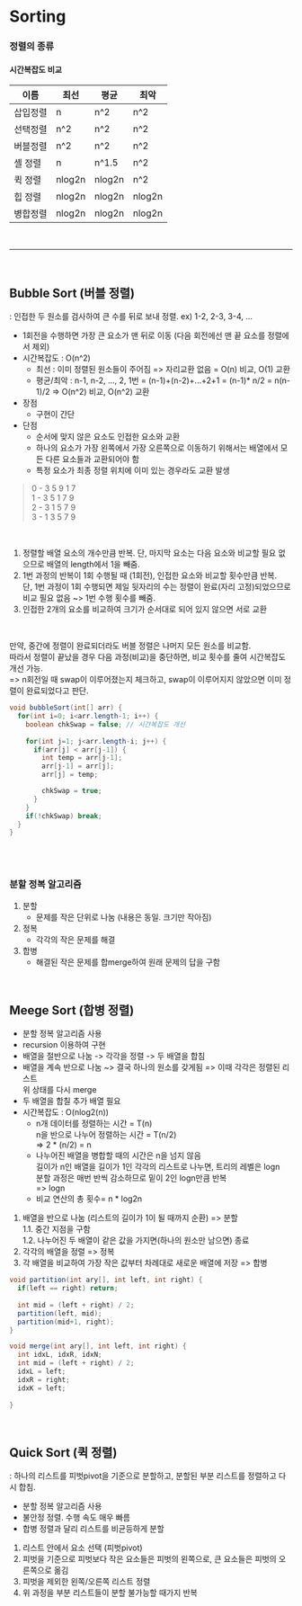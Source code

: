 Sorting
=========

### 정렬의 종류

#### 시간복잡도 비교
|이름|최선|평균|최악|
|----|----|----|----|
|삽입정렬|n|n^2|n^2|
|선택정렬|n^2|n^2|n^2|
|버블정렬|n^2|n^2|n^2|
|셸 정렬|n|n^1.5|n^2|
|퀵 정렬|nlog2n|nlog2n|n^2|
|힙 정렬|nlog2n|nlog2n|nlog2n|
|병합정렬|nlog2n|nlog2n|nlog2n|

<br/>

---

<br/>

## Bubble Sort (버블 정렬)
: 인접한 두 원소를 검사하여 큰 수를 뒤로 보내 정렬. ex) 1-2, 2-3, 3-4, ...
* 1회전을 수행하면 가장 큰 요소가 맨 뒤로 이동 (다음 회전에선 맨 끝 요소를 정렬에서 제외)
* 시간복잡도 : O(n^2)
  + 최선 : 이미 정렬된 원소들이 주어짐 => 자리교환 없음 = O(n) 비교, O(1) 교환
  + 평균/최악 : n-1, n-2, ..., 2, 1번 = (n-1)+(n-2)+...+2+1 = (n-1)* n/2 = n(n-1)/2 => O(n^2) 비교, O(n^2) 교환
* 장점
  + 구현이 간단
* 단점
  + 순서에 맞지 않은 요소도 인접한 요소와 교환
  + 하나의 요소가 가장 왼쪽에서 가장 오른쪽으로 이동하기 위해서는 배열에서 모든 다른 요소들과 교환되어야 함
  + 특정 요소가 최종 정렬 위치에 이미 있는 경우라도 교환 발생

> 0 - 3 5 9 1 7 <br/>
> 1 - 3 5 1 7 9 <br/>
> 2 - 3 1 5 7 9 <br/>
> 3 - 1 3 5 7 9 <br/>

<br/>

1. 정렬할 배열 요소의 개수만큼 반복. 단, 마지막 요소는 다음 요소와 비교할 필요 없으므로 배열의 length에서 1을 빼줌.
2. 1번 과정의 반복이 1회 수행될 때 (1회전), 인접한 요소와 비교할 횟수만큼 반복. <br/>
   단, 1번 과정이 1회 수행되면 제일 뒷자리의 수는 정렬이 완료(자리 고정)되었으므로 비교 필요 없음 ~> 1번 수행 횟수를 빼줌.
3. 인접한 2개의 요소를 비교하여 크기가 순서대로 되어 있지 않으면 서로 교환

<br/>

만약, 중간에 정렬이 완료되더라도 버블 정렬은 나머지 모든 원소를 비교함. <br/>
따라서 정렬이 끝났을 경우 다음 과정(비교)을 중단하면, 비교 횟수를 줄여 시간복잡도 개선 가능. <br/>
=> n회전일 때 swap이 이루어졌는지 체크하고, swap이 이루어지지 않았으면 이미 정렬이 완료되었다고 판단. <br/>

``` java
void bubbleSort(int[] arr) {
  for(int i=0; i<arr.length-1; i++) {
    boolean chkSwap = false; // 시간복잡도 개선
    
    for(int j=1; j<arr.length-i; j++) {
      if(arr[j] < arr[j-1]) {
        int temp = arr[j-1];
        arr[j-1] = arr[j];
        arr[j] = temp;

        chkSwap = true;
      }
    }
    if(!chkSwap) break;
  }
}
```

<br/><br/>

### 분할 정복 알고리즘
1. 분할
   + 문제를 작은 단위로 나눔 (내용은 동일. 크기만 작아짐)
2. 정복
   + 각각의 작은 문제를 해결
3. 합병
   + 해결된 작은 문제를 합merge하여 원래 문제의 답을 구함

<br/>

## Meege Sort (합병 정렬)

* 분할 정복 알고리즘 사용
* recursion 이용하여 구현
* 배열을 절반으로 나눔 -> 각각을 정렬 -> 두 배열을 합침
* 배열을 계속 반으로 나눔 ~> 결국 하나의 원소를 갖게됨 => 이때 각각은 정렬된 리스트 <br/>
  위 상태를 다시 merge
* 두 배열을 합칠 추가 배열 필요
* 시간복잡도 : O(nlog2(n))
  + n개 데이터를 정렬하는 시간 = T(n) <br/>
    n을 반으로 나누어 정렬하는 시간 = T(n/2) <br/>
    => 2 * (n/2) = n
  + 나누어진 배열을 병합할 때의 시간은 n을 넘지 않음 <br/>
    길이가 n인 배열을 길이가 1인 각각의 리스트로 나누면, 트리의 레벨은 logn <br/>
    분할 과정은 매번 반씩 감소하므로 밑이 2인 logn만큼 반복 <br/>
    => logn
  + 비교 연산의 총 횟수= n * log2n

1. 배열을 반으로 나눔 (리스트의 길이가 1이 될 때까지 순환) => 분할 <br/>
  1.1. 중간 지점을 구함 <br/>
  1.2. 나누어진 두 배열이 같은 값을 가지면(하나의 원소만 남으면) 종료
2. 각각의 배열을 정렬 => 정복
3. 각 배열을 비교하여 가장 작은 값부터 차례대로 새로운 배열에 저장 => 합병

``` java
void partition(int ary[], int left, int right) {
  if(left == right) return;
  
  int mid = (left + right) / 2;
  partition(left, mid);
  partition(mid+1, right);
}

void merge(int ary[], int left, int right) {
  int idxL, idxR, idxN;
  int mid = (left + right) / 2;
  idxL = left;
  idxR = right;
  idxK = left;
  
}

```

<br/>

## Quick Sort (퀵 정렬)

: 하나의 리스트를 피벗pivot을 기준으로 분할하고, 분할된 부분 리스트를 정렬하고 다시 합침.

* 분할 정복 알고리즘 사용
* 불안정 정렬. 수행 속도 매우 빠름
* 합병 정렬과 달리 리스트를 비균등하게 분할

1. 리스트 안에서 요소 선택 (피벗pivot)
2. 피벗을 기준으로 피벗보다 작은 요소들은 피벗의 왼쪽으로, 큰 요소들은 피벗의 오른쪽으로 옮김
3. 피벗을 제외한 왼쪽/오른쪽 리스트 정렬
4. 위 과정을 부분 리스트들이 분할 불가능할 때가지 반복

``` java

```
